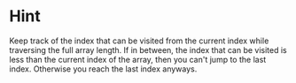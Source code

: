 # Hint

Keep track of the index that can be visited from the current index while traversing the full array length.
If in between, the index that can be visited is less than the current index of the array, then you can't jump to the last index. Otherwise you reach the last index anyways.